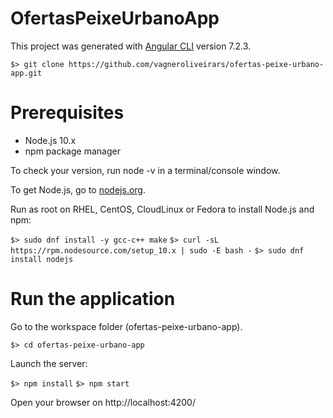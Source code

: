 # OfertasPeixeUrbanoApp

This project was generated with [Angular CLI](https://github.com/angular/angular-cli) version 7.2.3.

`$> git clone https://github.com/vagneroliveirars/ofertas-peixe-urbano-app.git`

# Prerequisites

* Node.js 10.x
* npm package manager

To check your version, run node -v in a terminal/console window.

To get Node.js, go to [nodejs.org](https://nodejs.org/).

Run as root on RHEL, CentOS, CloudLinux or Fedora to install Node.js and npm:

`$> sudo dnf install -y gcc-c++ make`
`$> curl -sL https://rpm.nodesource.com/setup_10.x | sudo -E bash -`
`$> sudo dnf install nodejs`

# Run the application

Go to the workspace folder (ofertas-peixe-urbano-app).

`$> cd ofertas-peixe-urbano-app`

Launch the server:

`$> npm install`
`$> npm start`

Open your browser on http://localhost:4200/


